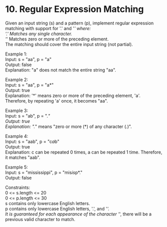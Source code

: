 # 10. Regular Expression Matching     
Given an input string (s) and a pattern (p), implement regular expression matching with support for '.' and '*' where:     
'.' Matches any single character.           
'*' Matches zero or more of the preceding element.        
The matching should cover the entire input string (not partial).      

Example 1:    
Input: s = "aa", p = "a"    
Output: false     
Explanation: "a" does not match the entire string "aa".     

Example 2:    
Input: s = "aa", p = "a*"    
Output: true    
Explanation: '*' means zero or more of the preceding element, 'a'. Therefore, by repeating 'a' once, it becomes "aa".     

Example 3:    
Input: s = "ab", p = ".*"    
Output: true     
Explanation: ".*" means "zero or more (*) of any character (.)".     

Example 4:     
Input: s = "aab", p = "c*a*b"    
Output: true     
Explanation: c can be repeated 0 times, a can be repeated 1 time. Therefore, it matches "aab".    

Example 5:     
Input: s = "mississippi", p = "mis*is*p*."     
Output: false     
 

Constraints:     
0 <= s.length <= 20    
0 <= p.length <= 30    
s contains only lowercase English letters.    
p contains only lowercase English letters, '.', and '*'.    
It is guaranteed for each appearance of the character '*', there will be a previous valid character to match.     





